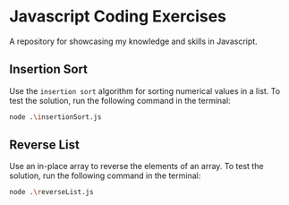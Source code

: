 # Javascript Coding Exercises
A repository for showcasing my knowledge and skills in Javascript. 

## Insertion Sort
Use the `insertion sort` algorithm for sorting numerical values in a list. To test the solution, run the following command in the terminal:
```bash
node .\insertionSort.js
```

## Reverse List
Use an in-place array to reverse the elements of an array. To test the solution, run the following command in the terminal:
```bash
node .\reverseList.js
```